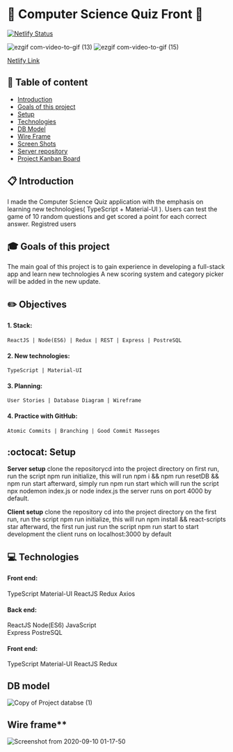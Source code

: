 # :rocket: Computer Science Quiz Front :satellite:

[![Netlify Status](https://api.netlify.com/api/v1/badges/b942ebe7-0e49-47c5-b84c-59aa49768789/deploy-status)](https://app.netlify.com/sites/cool-trivia-quizer/deploys)

 

![ezgif com-video-to-gif (13)](https://user-images.githubusercontent.com/66206483/94065912-0834ab00-fdec-11ea-909d-abc7ba45d04e.gif)
![ezgif com-video-to-gif (15)](https://user-images.githubusercontent.com/66206483/94067843-b6d9eb00-fdee-11ea-8d55-4ddd19dfd931.gif)
   

[Netlify Link](https://cool-trivia-quizer.netlify.app/)

## :pushpin: Table of content

- [Introduction](#Introduction)
- [Goals of this project](#Goals-of-this-project)
- [Setup](#Setup)
- [Technologies](#Technologies)
- [DB Model](#DB-model)
- [Wire Frame](#Wire-frame)
- [Screen Shots](#Screen-shots)
- [Server repository](https://github.com/mayallzObject/cool-trivia-back)
- [Project Kanban Board](https://github.com/mayallzObject/cool-trivia-front/projects/1)

## :clipboard: Introduction

   I made the Computer Science Quiz application with the emphasis on learning new technologies( TypeScript + Material-UI ).
   Users can test the game of 10 random questions and get scored a point for each correct answer. Registred users   
   

## :mortar_board: Goals of this project

   The main goal of this project is to gain experience in developing a full-stack app and learn new technologies
   A new scoring system and category picker will be added in the new update.

## :pencil2: Objectives

#### 1. Stack:
    ReactJS | Node(ES6) | Redux | REST | Express | PostreSQL
#### 2. New technologies:
    TypeScript | Material-UI
#### 3. Planning:
    User Stories | Database Diagram | Wireframe
#### 4. Practice with GitHub:
    Atomic Commits | Branching | Good Commit Masseges


## :octocat: Setup

**Server setup**
clone the repositorycd into the project directory
on first run, run the script npm run initialize, this will run npm i && npm run resetDB && npm run start
afterward, simply run npm run start which will run the script npx nodemon index.js or node index.js
the server runs on port 4000 by default.

**Client setup**
clone the repository
cd into the project directory
on the first run, run the script npm run initialize, this will run npm install && react-scripts
star afterward, the first run just run the script npm run start to start development
the client runs on localhost:3000 by default

## :computer: Technologies

#### Front end:
 TypeScript 
 Material-UI
 ReactJS
 Redux
 Axios
 

#### Back end: 
 ReactJS 
 Node(ES6) 
 JavaScript  
 Express 
 PostreSQL



#### Front end:
 TypeScript 
 Material-UI
 ReactJS
 Redux


## DB model

![Copy of Project databse  (1)](https://user-images.githubusercontent.com/66206483/92661749-934a7700-f2fd-11ea-8a86-2d8be33fe21b.png)

## Wire frame\*\*

![Screenshot from 2020-09-10 01-17-50](https://user-images.githubusercontent.com/66206483/92664147-816bd280-f303-11ea-82bb-0b90c98ebaa3.png)
